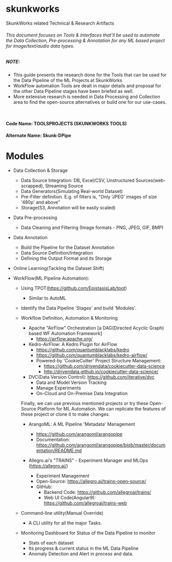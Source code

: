 # skunkworks

SkunkWorks related Technical &amp; Research Artifacts

###### This document focuses on Tools & Interfaces that'll be used to automate the Data Collection, Pre-processing & Annotation for any ML based project for image/text/audio data types.

##### NOTE:

- This guide presents the research done for the Tools that can be used for the Data Pipeline of the ML Projects at SkunkWorks
- WorkFlow automation Tools are dealt in major details and proposal for the other Data Pipeline stages have been briefed as well.
- More extensive research is needed in Data Processing and Collection area to find the open-source alternatives or build one for our use-cases.
<br/>

#### Code Name: **TOOLSPROJECTS** (SKUNKWORKS TOOLS)
#### Alternate Name: **Skunk-DPipe**

# Modules
* Data Collection & Storage
	- Data Source Integration: DB, Excel/CSV, Unstructured Sources(web-scrapped), Streaming Source
	- Data Generators(Simulating Real-world Dataset)
	- Pre-Filter definition. E.g. of filters is, "Only 'JPEG' images of size '480p' and above"
	- Storage(S3, Annotation will be easily scaled)

* Data Pre-processing
	- Data Cleaning and Filtering (Image formats - PNG, JPEG, GIF, BMP)

* Data Annotation
	- Build the Pipeline for the Dataset Annotation
	- Data Source Definition/Integration
	- Defining the Output Format and its Storage

* Online Learning(Tackling the Dataset Shift)
	
* WorkFlow(ML Pipeline Automation): 
	- Using TPOT(https://github.com/EpistasisLab/tpot)
		- Similar to AutoML
	- Identify the Data Pipeline 'Stages' and build 'Modules'.
	- Workflow Definition, Automation & Monitoring
		- Apache "AirFlow" Orchestration [a DAG(Directed Acyclic Graph) based WF Automation Framework]
			- https://airflow.apache.org/
		- Kedro-AirFlow: A Kedro Plugin for AirFlow
			- https://github.com/quantumblacklabs/kedro
			- https://github.com/quantumblacklabs/kedro-airflow/
			- Powered-by 'CookieCutter' Project Structure Management:
				- https://github.com/drivendata/cookiecutter-data-science
				- http://drivendata.github.io/cookiecutter-data-science/
		- DVC(Data Version Control): https://github.com/iterative/dvc
			- Data and Model Version Tracking
    		- Manage Experiments
			- On-Cloud and On-Premise Data Integration
			
        Finally, we can use previous mentioned projects or try these Open-Source Platform for ML Automation. We can replicate the features of these project or clone it to make changes.
		- ArangoML: A ML Pipeline 'Metadata' Management
			- https://github.com/arangoml/arangopipe
			- Documentation: https://github.com/arangoml/arangopipe/blob/master/documentation/README.md
			
		- Allegro.ai's "TRAINS" - Experiment Manager and MLOps (https://allegro.ai/)
			- Experiment Management
    		- Open-Source: https://allegro.ai/trains-open-source/
			- GitHub:
				- Backend Code: https://github.com/allegroai/trains/
				- Web UI Code(Angular9): https://github.com/allegroai/trains-web

	- Command-line utility(Manual Override)
		- A CLI utility for all the major Tasks.
	- Monitoring Dashboard for Status of the Data Pipeline to monitor
		- Stats of each dataset
		- Its progress & current status in the ML Data Pipeline
		- Anomaly Detection and Alert in process and data.
